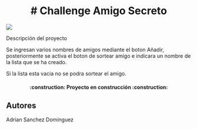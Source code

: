 <h1 align="center"> # Challenge Amigo Secreto </h1>
 <p align="left">
<img src="https://github.com/user-attachments/assets/463a6d8c-8aad-4f8f-81ae-2b2a25a2d5a2">
</p>
 Descripción del proyecto

 Se ingresan varios nombres de amigos mediante el boton Añadir, posteriormente se activa el boton de sortear amigo e indicara un nombre de la lista que se ha creado.

  Si la lista esta vacia no se podra sortear el amigo.
  
<h4 align="center">
:construction: Proyecto en construcción :construction:
</h4>



## Autores
Adrian Sanchez Dominguez
